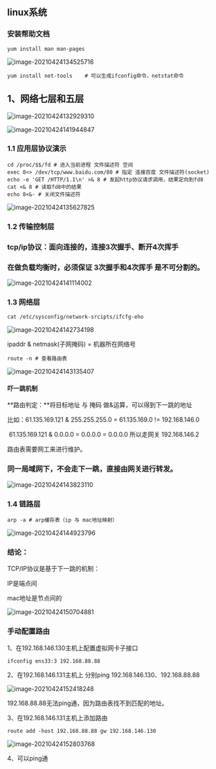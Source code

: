 ## linux系统

### 安装帮助文档

```shell
yum install man man-pages
```

![image-20210424134525716](G:\myStudy\img\distributed\lvs\0.png) 

```shell
yum install net-tools    # 可以生成ifconfig命令，netstat命令
```



## 1、网络七层和五层

![image-20210424132929310](G:\myStudy\img\distributed\lvs\1.png) 

![image-20210424141944847](G:\myStudy\img\distributed\lvs\4.png) 

### 1.1 应用层协议演示

```shell
cd /proc/$$/fd # 进入当前进程 文件描述符 空间
exec 8<> /dev/tcp/www.baidu.com/80 # 指定 连接百度 文件描述符(socket)
echo -e 'GET /HTTP/1.1\n' >& 8 # 发起http协议请求调用，结果定向到fd8
cat <& 8 # 读取fd8中的结果
echo 8<&- # 关闭文件描述符
```

   ![image-20210424135627825](G:\myStudy\img\distributed\lvs\2.png)



### 1.2 传输控制层

### tcp/ip协议：面向连接的，连接3次握手、断开4次挥手

### 在做负载均衡时，必须保证 3次握手和4次挥手 是不可分割的。

![image-20210424141114002](G:\myStudy\img\distributed\lvs\3.png) 



### 1.3 网络层

```shell
cat /etc/sysconfig/network-srcipts/ifcfg-eho
```

![image-20210424142734198](G:\myStudy\img\distributed\lvs\5.png) 

ipaddr & netmask(子网掩码) = 机器所在网络号

```shell
route -n # 查看路由表
```

![image-20210424143135407](G:\myStudy\img\distributed\lvs\6.png) 

#### 吓一跳机制

**路由判定：**将目标地址 与 掩码 做&运算，可以得到下一跳的地址

比如：61.135.169.121  & 255.255.255.0 = 61.135.169.0 != 192.168.146.0

​			61.135.169.121  & 0.0.0.0 = 0.0.0.0 =  0.0.0.0 所以走网关 192.168.146.2

路由表需要网工来进行维护。

### 同一局域网下，不会走下一跳，直接由网关进行转发。

 ![image-20210424143823110](G:\myStudy\img\distributed\lvs\7.png)



### 1.4 链路层

```shell
arp -a # arp缓存表（ip 与 mac地址映射）
```

![image-20210424144923796](G:\myStudy\img\distributed\lvs\8.png) 

### 结论：

TCP/IP协议是基于下一跳的机制：

IP是端点间

mac地址是节点间的

![image-20210424150704881](G:\myStudy\img\distributed\lvs\9.png) 



### 手动配置路由

1、在192.168.146.130主机上配置虚拟网卡子接口

```shell
ifconfig ens33:3 192.168.88.88
```

2、在192.168.146.131主机上 分别ping 192.168.146.130、192.168.88.88

![image-20210424152418248](G:\myStudy\img\distributed\lvs\10.png) 

192.168.88.88无法ping通，因为路由表找不到匹配的地址。

3、在192.168.146.131主机上添加路由

```shell
route add -host 192.168.88.88 gw 192.168.146.130
```

![image-20210424152803768](G:\myStudy\img\distributed\lvs\11.png) 

4、可以ping通